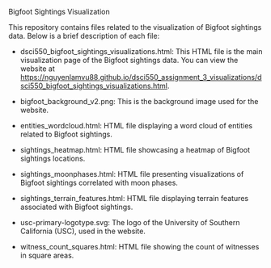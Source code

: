 Bigfoot Sightings Visualization

This repository contains files related to the visualization of Bigfoot sightings data. Below is a brief description of each file:

- dsci550_bigfoot_sightings_visualizations.html: This HTML file is the main visualization page of the Bigfoot sightings data. You can view the website at https://nguyenlamvu88.github.io/dsci550_assignment_3_visualizations/dsci550_bigfoot_sightings_visualizations.html.

- bigfoot_background_v2.png: This is the background image used for the website.

- entities_wordcloud.html: HTML file displaying a word cloud of entities related to Bigfoot sightings.

- sightings_heatmap.html: HTML file showcasing a heatmap of Bigfoot sightings locations.

- sightings_moonphases.html: HTML file presenting visualizations of Bigfoot sightings correlated with moon phases.

- sightings_terrain_features.html: HTML file displaying terrain features associated with Bigfoot sightings.

- usc-primary-logotype.svg: The logo of the University of Southern California (USC), used in the website.

- witness_count_squares.html: HTML file showing the count of witnesses in square areas.
